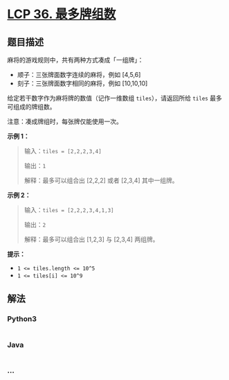 # [LCP 36. 最多牌组数](https://leetcode.cn/problems/Up5XYM)



## 题目描述

<!-- 这里写题目描述 -->

麻将的游戏规则中，共有两种方式凑成「一组牌」：
- 顺子：三张牌面数字连续的麻将，例如 [4,5,6]
- 刻子：三张牌面数字相同的麻将，例如 [10,10,10]

给定若干数字作为麻将牌的数值（记作一维数组 `tiles`），请返回所给 `tiles` 最多可组成的牌组数。

注意：凑成牌组时，每张牌仅能使用一次。

**示例 1：**
>输入：`tiles = [2,2,2,3,4]`
>
>输出：`1`
>
>解释：最多可以组合出 [2,2,2] 或者 [2,3,4] 其中一组牌。

**示例 2：**
>输入：`tiles = [2,2,2,3,4,1,3]`
>
>输出：`2`
>
>解释：最多可以组合出 [1,2,3] 与 [2,3,4] 两组牌。

**提示：**
- `1 <= tiles.length <= 10^5`
- `1 <= tiles[i] <= 10^9`

## 解法

<!-- 这里可写通用的实现逻辑 -->

<!-- tabs:start -->

### **Python3**

<!-- 这里可写当前语言的特殊实现逻辑 -->

```python

```

### **Java**

<!-- 这里可写当前语言的特殊实现逻辑 -->

```java

```

### **...**

```

```

<!-- tabs:end -->
